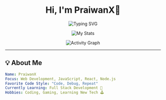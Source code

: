 <h1 align="center">Hi, I'm PraiwanX👋</h1>
<p align="center">
  <img src="https://readme-typing-svg.demolab.com?font=Fira+Code&size=28&pause=1000&center=true&vCenter=true&multiline=true&width=500&height=80&lines=I'm+a+Beginner+Developer;Learning+and+Building+Cool+Things;Join+Me+on+This+Journey!🔥" alt="Typing SVG" />
  <p align="center"> <img src="https://github-readme-stats.vercel.app/api?username=PraiwanX&show_icons=true&theme=radical" alt="My Stats"/>
  <p align="center"> <img src="https://github-readme-activity-graph.cyclic.app/graph?username=PraiwanX&theme=github" alt="Activity Graph" />
</p>

---

## 💡 About Me

```yaml
Name: PraiwanX
Focus: Web Development, JavaScript, React, Node.js
Favorite Code Style: "Code, Debug, Repeat"
Currently Learning: Full Stack Development 🌱
Hobbies: Coding, Gaming, Learning New Tech 🕹️
